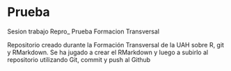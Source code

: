 # Prueba
Sesion trabajo Repro_ Prueba Formacion Transversal

Repositorio creado durante la Formación Transversal de la UAH sobre R, git y RMarkdown. Se ha jugado a crear el RMarkdown y luego a subirlo al repositorio utilizando Git, commit y push al Github
